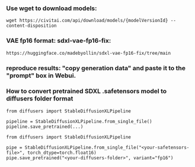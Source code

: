 ### Use wget to download models:
```
wget https://civitai.com/api/download/models/{modelVersionId} --content-disposition
```

### VAE fp16 format: sdxl-vae-fp16-fix:
```
https://huggingface.co/madebyollin/sdxl-vae-fp16-fix/tree/main
```

### reproduce results: "copy generation data" and paste it to the "prompt" box in Webui.

### How to convert pretrained SDXL .safetensors model to diffusers folder format
```
from diffusers import StableDiffusionXLPipeline

pipeline = StableDiffusionXLPipeline.from_single_file()
pipeline.save_pretrained(...)
```
```
from diffusers import StableDiffusionXLPipeline

pipe = StableDiffusionXLPipeline.from_single_file("<your-safetensors-file>", torch_dtype=torch.float16)
pipe.save_pretrained("<your-diffusers-folder>", variant="fp16")
```
